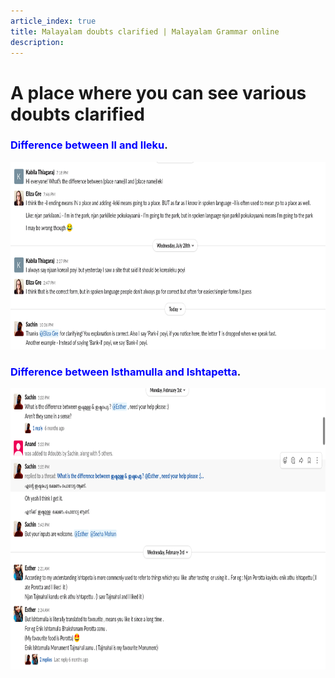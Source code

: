 ```yaml
---
article_index: true
title: Malayalam doubts clarified | Malayalam Grammar online
description:
---
```


# A place where you can see various doubts clarified

<h3>
<span style="color:blue">Difference between Il and Ileku</span>.
</h3>

<img src="../imgs/il_leki.png" width="2000" height="300">

<h3>
<span style="color:blue">Difference between Isthamulla and Ishtapetta</span>.
</h3>

<img src="../imgs/isthapetta_doubt.png" width="1000" height="450">

<ArticleIndex />

